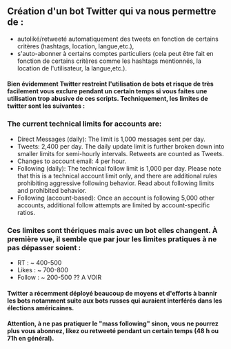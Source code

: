 ## Création d'un bot Twitter qui va nous permettre de :
* autoliké/retweeté automatiquement des tweets en fonction de certains critères (hashtags, location, langue,etc.),
* s'auto-abonner à certains comptes particuliers (cela peut être fait en fonction de certains critères comme les hashtags mentionnés, la location de l'utilisateur, la langue,etc.).

#### Bien évidemment Twitter restreint l'utilisation de bots et risque de très facilement vous exclure pendant un certain temps si vous faites une utilisation trop abusive de ces scripts. Techniquement, les limites de twitter sont les suivantes :

### The current technical limits for accounts are:

 * Direct Messages (daily): The limit is 1,000 messages sent per day.
 * Tweets: 2,400 per day. The daily update limit is further broken down into smaller limits for semi-hourly intervals. Retweets are counted as Tweets.
 * Changes to account email: 4 per hour.
 * Following (daily): The technical follow limit is 1,000 per day. Please note that this is a technical account limit only, and there are  additional rules prohibiting aggressive following behavior. Read about following limits and prohibited behavior. 
 * Following (account-based): Once an account is following 5,000 other accounts, additional follow attempts are limited by account-specific ratios. 
 
 ### Ces limites sont thériques mais avec un bot elles changent. À première vue, il semble que par jour les limites pratiques à ne pas dépasser soient :
 * RT : ~ 400-500
 * Likes : ~ 700-800
 * Follow : ~ 200-500 ?? A VOIR

#### Twitter a récemment déployé beaucoup de moyens et d'efforts à bannir les bots notamment suite aux bots russes qui auraient interférés dans les élections américaines. 
#### Attention, à ne pas pratiquer le "mass following" sinon, vous ne pourrez plus vous abonnez, likez ou retweeté pendant un certain temps (48 h ou 71h en général).
